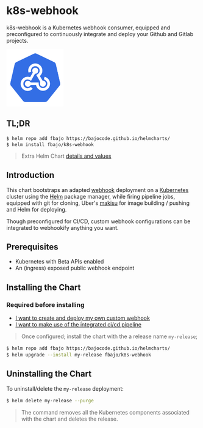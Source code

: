 # k8s-webhook

k8s-webhook is a Kubernetes webhook consumer, equipped and preconfigured to continuously integrate and deploy your Github and Gitlab projects.

<img src="docs/k8s-webhook.png" alt="logo" width="150"/>

## TL;DR

```console
$ helm repo add fbajo https://bajocode.github.io/helmcharts/
$ helm install fbajo/k8s-webhook
```

>Extra Helm Chart [details and values](https://github.com/Bajocode/k8s-webhook/blob/master/docs/CHART_CONFIG.md)

## Introduction

This chart bootstraps an adapted [webhook](https://github.com/adnanh/webhook) deployment on a [Kubernetes](http://kubernetes.io) cluster using the [Helm](https://helm.sh) package manager, while firing pipeline jobs, equipped with git for cloning, Uber's [makisu](https://github.com/uber/makisu) for image building / pushing and Helm for deploying.

Though preconfigured for CI/CD, custom webhook configurations can be integrated to webhookify anything you want.

## Prerequisites

- Kubernetes with Beta APIs enabled
- An (ingress) exposed public webhook endpoint

## Installing the Chart

### Required before installing
- [I want to create and deploy my own custom webhook](https://github.com/Bajocode/k8s-webhook/blob/master/docs/CUSTOM_WEBHOOK_TUTORIAL.md)
- [I want to make use of the integrated ci/cd pipeline](https://github.com/Bajocode/k8s-webhook/blob/master/docs/CICD_PIPELINE_TUTORIAL.md)

>Once configured; install the chart with the a release name `my-release`;

```bash
$ helm repo add fbajo https://bajocode.github.io/helmcharts/
$ helm upgrade --install my-release fbajo/k8s-webhook
```

## Uninstalling the Chart

To uninstall/delete the `my-release` deployment:

```bash
$ helm delete my-release --purge
```

>The command removes all the Kubernetes components associated with the chart and deletes the release.